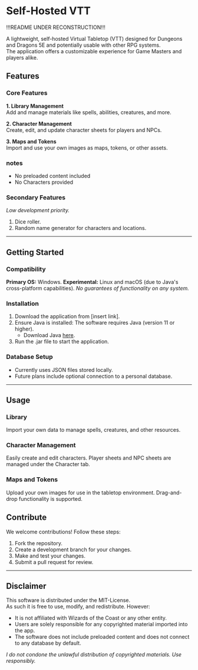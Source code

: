 # Self-Hosted VTT

!!!README UNDER RECONSTRUCTION!!!

A lightweight, self-hosted Virtual Tabletop (VTT) designed for Dungeons and Dragons 5E and potentially usable with other RPG systems.  
The application offers a customizable experience for Game Masters and players alike.

## Features

### Core Features

**1. Library Management**  
Add and manage materials like spells, abilities, creatures, and more.

**2. Character Management**  
Create, edit, and update character sheets for players and NPCs.

**3. Maps and Tokens**  
Import and use your own images as maps, tokens, or other assets.

### notes

- No preloaded content included
- No Characters provided

### Secondary Features

*Low development priority.*

1. Dice roller.
2. Random name generator for characters and locations.

------------------------------------------------------

## Getting Started

### Compatibility

**Primary OS:** Windows.
**Experimental:** Linux and macOS (due to Java's cross-platform capabilities).
*No guarantees of functionality on any system.*

### Installation

1. Download the application from [insert link].
2. Ensure Java is installed: The software requires Java (version 11 or higher).
    - Download Java [here](https://www.oracle.com/java/technologies/downloads/?er=221886).
3. Run the .jar file to start the application.

### Database Setup

- Currently uses JSON files stored locally.
- Future plans include optional connection to a personal database.

------------------------------------------------------

## Usage

### Library

Import your own data to manage spells, creatures, and other resources.

### Character Management

Easily create and edit characters. Player sheets and NPC sheets are managed under the Character tab.

### Maps and Tokens

Upload your own images for use in the tabletop environment. Drag-and-drop functionality is supported.

## Contribute

We welcome contributions! Follow these steps:

1. Fork the repository.
2. Create a development branch for your changes.
3. Make and test your changes.
4. Submit a pull request for review.

------------------------------------------------------

## Disclaimer

This software is distributed under the MIT-License.  
As such it is free to use, modify, and redistribute. However:

- It is not affiliated with Wizards of the Coast or any other entity.
- Users are solely responsible for any copyrighted material imported into the app.
- The software does not include preloaded content and does not connect to any database by default.

*I do not condone the unlawful distribution of copyrighted materials. Use responsibly.*
